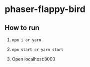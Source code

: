 # phaser-flappy-bird

## How to run

1.  ``` npm i or yarn ```

2. ``` npm start or yarn start ```

3. Open localhost:3000

